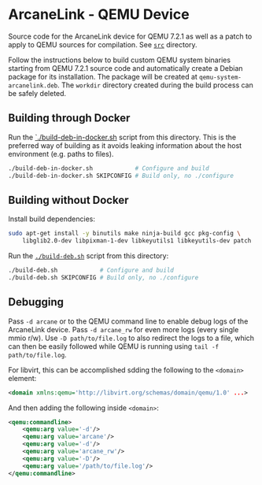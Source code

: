ArcaneLink - QEMU Device
========================

Source code for the ArcaneLink device for QEMU 7.2.1 as well as a patch to apply
to QEMU sources for compilation. See [`src`](./src) directory.

Follow the instructions below to build custom QEMU system binaries starting from
QEMU 7.2.1 source code and automatically create a Debian package for its
installation. The package will be created at `qemu-system-arcanelink.deb`. The
`workdir` directory created during the build process can be safely deleted.


Building through Docker
-----------------------

Run the [`./build-deb-in-docker.sh](./build-deb-in-docker.sh) script from this
directory. This is the preferred way of building as it avoids leaking
information about the host environment (e.g. paths to files).

```bash
./build-deb-in-docker.sh            # Configure and build
./build-deb-in-docker.sh SKIPCONFIG # Build only, no ./configure
```


Building without Docker
-----------------------

Install build dependencies:

```bash
sudo apt-get install -y binutils make ninja-build gcc pkg-config \
	libglib2.0-dev libpixman-1-dev libkeyutils1 libkeyutils-dev patch
```

Run the [`./build-deb.sh`](./build-deb.sh) script from this directory:

```bash
./build-deb.sh            # Configure and build
./build-deb.sh SKIPCONFIG # Build only, no ./configure
```


Debugging
---------

Pass `-d arcane` or to the QEMU command line to enable debug logs of the
ArcaneLink device. Pass `-d arcane_rw` for even more logs (every single mmio
r/w). Use `-D path/to/file.log` to also redirect the logs to a file, which can
then be easily followed while QEMU is running using `tail -f path/to/file.log`.

For libvirt, this can be accomplished sdding the following to the `<domain>`
element:

```xml
<domain xmlns:qemu='http://libvirt.org/schemas/domain/qemu/1.0' ...>
```

And then adding the following inside `<domain>`:

```xml
<qemu:commandline>
	<qemu:arg value='-d'/>
	<qemu:arg value='arcane'/>
	<qemu:arg value='-d'/>
	<qemu:arg value='arcane_rw'/>
	<qemu:arg value='-D'/>
	<qemu:arg value='/path/to/file.log'/>
</qemu:commandline>
```
